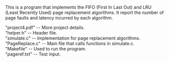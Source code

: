 This is a program that implements the FIFO (First In Last Out) and LRU (Least Recently Used) page replacement algorithms.
It report the number of page faults and latency incurred by each algorithm.

"project4.pdf" -- More project details.<br />
"helper.h" -- Header file.<br />
"simulate.c" -- Implementation for page replacement algorithms.<br />
"PageReplace.c"  -- Main file that calls functions in simulate.c.<br />
"Makefile" -- Used to run the program.<br />
"pageref.txt" -- Test input.
